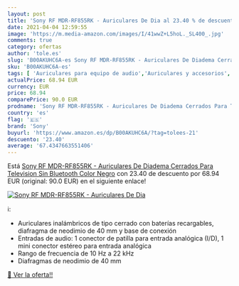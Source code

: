 ```yaml
---
layout: post
title: 'Sony RF MDR-RF855RK - Auriculares De Dia al 23.40 % de descuento'
date: 2021-04-04 12:59:55
image: 'https://m.media-amazon.com/images/I/41wwZ+L5hoL._SL400_.jpg'
comments: true
category: ofertas
author: 'tole.es'
slug: 'B00AKUHC6A-es Sony RF MDR-RF855RK - Auriculares De Diadema Cerrados Para...'
sku: 'B00AKUHC6A-es'
tags: [ 'Auriculares para equipo de audio','Auriculares y accesorios','Electrónica','sony','television', ]
actualPrice: 68.94 EUR
currency: EUR
price: 68.94
comparePrice: 90.0 EUR
prodname: 'Sony RF MDR-RF855RK - Auriculares De Diadema Cerrados Para Television Sin Bluetooth  Color Negro'
country: 'es'
flag: '🇪🇸'
brand: 'Sony'
buyurl: 'https://www.amazon.es/dp/B00AKUHC6A/?tag=tolees-21'
descuento: '23.40'
average: '67.4347663551406'
---
```


Está [Sony RF MDR-RF855RK - Auriculares De Diadema Cerrados Para Television Sin Bluetooth  Color Negro](https://www.amazon.es/dp/B00AKUHC6A/?tag=tolees-21) con 23.40 de descuento por 68.94 EUR (original: 90.0 EUR) en el siguiente enlace!

[![Sony RF MDR-RF855RK - Auriculares De Dia](https://m.media-amazon.com/images/I/41wwZ+L5hoL._SL400_.jpg)](https://www.amazon.es/dp/B00AKUHC6A/?tag=tolees-21)

ℹ️:

- Auriculares inalámbricos de tipo cerrado con baterías recargables, diafragma de neodimio de 40 mm y base de conexión
- Entradas de audio: 1 conector de patilla para entrada analógica (I/D), 1 mini conector estéreo para entrada analógica
- Rango de frecuencia de 10 Hz a 22 kHz
- Diafragmas de neodimio de 40 mm

[🛒 Ver la oferta!!](https://www.amazon.es/dp/B00AKUHC6A/?tag=tolees-21)
